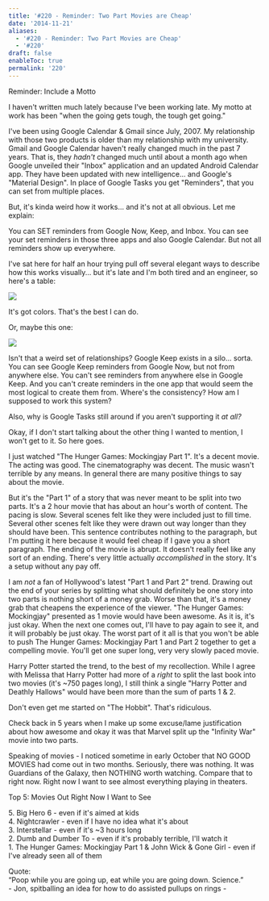 ```yaml
---
title: '#220 - Reminder: Two Part Movies are Cheap'
date: '2014-11-21'
aliases:
  - '#220 - Reminder: Two Part Movies are Cheap'
  - '#220'
draft: false
enableToc: true
permalink: '220'
---
```


Reminder: Include a Motto 

  
I haven't written much lately because I've been working late. My motto at work has been "when the going gets tough, the tough get going."

  
I've been using Google Calendar & Gmail since July, 2007\. My relationship with those two products is older than my relationship with my university. Gmail and Google Calendar haven't really changed much in the past 7 years. That is, they _hadn't_ changed much until about a month ago when Google unveiled their "Inbox" application and an updated Android Calendar app. They have been updated with new intelligence... and Google's "Material Design". In place of Google Tasks you get "Reminders", that you can set from multiple places.  
  
But, it's kinda weird how it works... and it's not at all obvious. Let me explain:  
  
You can SET reminders from Google Now, Keep, and Inbox. You can see your set reminders in those three apps and also Google Calendar. But not all reminders show up everywhere.  
  
I've sat here for half an hour trying pull off several elegant ways to describe how this works visually... but it's late and I'm both tired and an engineer, so here's a table:  
  
[![](assets/220-1.png)](http://4.bp.blogspot.com/-tOx-C%5F5Edx8/VG7ZRbZzVRI/AAAAAAABhaE/TMub0-50OVo/s1600/Screenshot%2B2014-11-21%2Bat%2B12.16.31%2BAM.png)

  
It's got colors. That's the best I can do.  
  
Or, maybe this one:  
  
[![](http://1.bp.blogspot.com/-kPI3IuKbPlE/VG9rTeHvpPI/AAAAAAABhdE/FuKj6fKvK9s/s1600/14%2B-%2B1)](http://1.bp.blogspot.com/-kPI3IuKbPlE/VG9rTeHvpPI/AAAAAAABhdE/FuKj6fKvK9s/s1600/14%2B-%2B1)

  
Isn't that a weird set of relationships? Google Keep exists in a silo... sorta. You can see Google Keep reminders from Google Now, but not from anywhere else. You can't see reminders from anywhere else in Google Keep. And you can't create reminders in the one app that would seem the most logical to create them from. Where's the consistency? How am I supposed to work this system?   
  
Also, why is Google Tasks still around if you aren't supporting it _at all?_  
  
Okay, if I don't start talking about the other thing I wanted to mention, I won't get to it. So here goes.  
  
I just watched "The Hunger Games: Mockingjay Part 1". It's a decent movie. The acting was good. The cinematography was decent. The music wasn't terrible by any means. In general there are many positive things to say about the movie.  
  
But it's the "Part 1" of a story that was never meant to be split into two parts. It's a 2 hour movie that has about an hour's worth of content. The pacing is slow. Several scenes felt like they were included just to fill time. Several other scenes felt like they were drawn out way longer than they should have been. This sentence contributes nothing to the paragraph, but I'm putting it here because it would feel cheap if I gave you a short paragraph. The ending of the movie is abrupt. It doesn't really feel like any sort of an ending. There's very little actually _accomplished_ in the story. It's a setup without any pay off.  
  
I am _not_ a fan of Hollywood's latest "Part 1 and Part 2" trend. Drawing out the end of your series by splitting what should definitely be one story into two parts is nothing short of a money grab. Worse than that, it's a money grab that cheapens the experience of the viewer. "The Hunger Games: Mockingjay" presented as 1 movie would have been awesome. As it is, it's just okay. When the next one comes out, I'll have to pay again to see it, and it will probably be just okay. The worst part of it all is that you won't be able to push The Hunger Games: Mockingjay Part 1 and Part 2 together to get a compelling movie. You'll get one super long, very very slowly paced movie.   
  
Harry Potter started the trend, to the best of my recollection. While I agree with Melissa that Harry Potter had more of a _right_ to split the last book into two movies (it's \~750 pages long), I still think a single "Harry Potter and Deathly Hallows" would have been more than the sum of parts 1 & 2.  
  
Don't even get me started on "The Hobbit". That's ridiculous.  
  
Check back in 5 years when I make up some excuse/lame justification about how awesome and okay it was that Marvel split up the "Infinity War" movie into two parts.  
  
Speaking of movies - I noticed sometime in early October that NO GOOD MOVIES had come out in two months. Seriously, there was nothing. It was Guardians of the Galaxy, then NOTHING worth watching. Compare that to right now. Right now I want to see almost everything playing in theaters.  
  
Top 5: Movies Out Right Now I Want to See

5\. Big Hero 6 - even if it's aimed at kids  
4\. Nightcrawler - even if I have no idea what it's about  
3\. Interstellar - even if it's \~3 hours long  
2\. Dumb and Dumber To - even if it's probably terrible, I'll watch it  
1\. The Hunger Games: Mockingjay Part 1 & John Wick & Gone Girl - even if I've already seen all of them  
  
Quote:   
“Poop while you are going up, eat while you are going down. Science.”  
\- Jon, spitballing an idea for how to do assisted pullups on rings -
